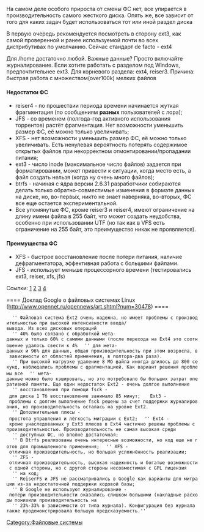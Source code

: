 На самом деле особого прироста от смены ФС нет, все упирается в
производительность самого жесткого диска. Опять же, все зависит
от того для каких задач будет использоваться тот или иной раздел диска

В первую очередь рекомендуется посмотреть в сторону ext3, как самой
проверенной и ранее используемой почти во всех дистрибутивах по
умолчанию. Сейчас стандарт de facto - ext4

Для /home достаточно любой. Важные данные? Просто включайте
журналирование. Если хотите работать с разделом под
Windows, предпочтительнее ext3.
Для корневого раздела: ext4, reiser3. Причина: быстрая работа с
множеством(over100k) мелких файлов

#### Недостатки ФС

  - reiser4 - по прошествии периода времени начинается жуткая
    фрагментация (по сообщениям **разных** пользователей с
    лора);
  - JFS - со временем (полгода-год активного использования торрентов)
    растёт фрагментация. Нет возможности уменьшить размер ФС, её
    можно только увеличивать;
  - XFS - нет возможности уменьшить размер ФС, её можно только
    увеличивать. Есть ненулевая вероятность потерять
    содержимое открытых файлов при некорректном
    отмонтировании/пропадании питания;
  - ext3 - число inode (максимальное число файлов) задается при
    форматировании, может привести к ситуации, когда место
    есть, а файл создать нельзя (когда ну очень много файлов);
  - btrfs - начиная с ядра версии 2.6.31 разработчики собираются делать
    только обратно-совместимые изменения в формате данных на диске, но,
    во-первых, никто не знает наверняка, во-вторых, ФС все еще остается
    экспериментальной.
  - Все упомянутые ФС, кроме reiser3 и reiser4, имеют ограничение на
    длину имени файла в 255 байт, что может создать неудобства,
    особенно при использовании UTF (но так как в VFS есть
    ограничение на 255 байт, это преимущество никак не
    проявляется).

#### Преимущества ФС

  - XFS - быстрое восстановление после потери питания, наличие
    дефрагментатора, эффективная работа с большими файлами.
  - JFS - использует меньше процессорного времени (тестировались ext3,
    reiser, xfs, jfs)

Ссылки:
[1](http://www.linux.org.ru/wiki/en/Reiser4)
[2](http://xgu.ru/wiki/ext4)
[3](http://en.wikipedia.org/wiki/Comparison_of_file_systems)
[4](http://www.debian-administration.org/articles/388)


\==== Доклад Google о файловых системах Linux
(http://www.opennet.ru/opennews/art.shtml?num=30478) ====

`  '' Файловая система Ext2 очень надежна, но имеет проблемы с производительностью при высокой интенсивности ввода/вывода. Из всех дисковых операций`
`  '' 40% было связано с обработкой мета-данных и только 60% с самими данными (после перехода на Ext4 это соотношение удалось свести к 4%`
`  '' для мета-данных и 96% для данных, общая производительность при этом возросла, в зависимости от областей применения, в полтора-два раза).`
`  '' При высокой нагрузке удаление 8 Мб файла иногда длилось до 800 секунд, наблюдались проблемы с фрагментацией. Как вариант решения проблемы все`
`  '' мета-данные можно было кэшировать, но это потребовало бы больших затрат оперативной памяти. Еще один недостаток Ext2 - очень долгое выполнение`
`  '' восстановления при помощи fsck - для диска 1 Тб восстановление занимало 85 минут;`
`   Ext3 - проблемы с долгим выполнение fsck решены за счет поддержки журналирования, но производительность осталась на уровне Ext2.`
`  '' Дополнительные плюсы - простота управления и лёгкость миграции с Ext2;`
`  '' Ext4 - кроме унаследованных у Ext3 плюсов в Ext4 частично решены проблемы с производительностью. Производительность не самая высокая среди`
`  '' доступных ФС, но вполне достаточная;`
`  '' В Btrfs реализованы очень интересные возможности, но код еще не готов для промышленного применения;`
`  '' XFS - отличная производительность, но большая усложнённость реализации;`
`  '' ZFS - отличная производительность, высокая надежность и богатые возможности с одной стороны, но с другой стороны несовместимая с GPL лицензия`
`  '' на код;`
`  '' ReiserFS и JFS не рассматривались в Google как варианты для миграции из-за недостаточной поддержки кодовой базы;`
`  '' В Google не используют журналирование - потери производительности оказались слишком большими (накладные расходы понизили производительность на`
`  '' 23%-33% в зависимости от типа журнала). Конфигурация без журнала также продемонстрировала большую предсказуемость.'' `

[Category:Файловые системы](Category:Файловые_системы)